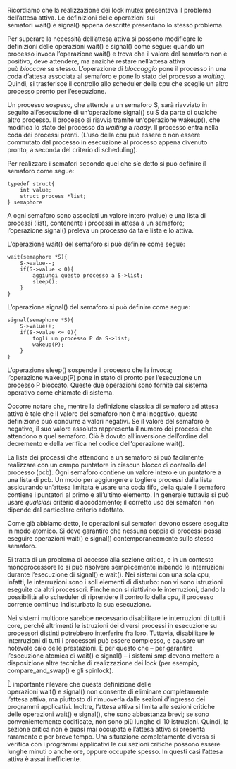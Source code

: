 Ricordiamo che la realizzazione dei lock mutex presentava il problema dell’attesa attiva. 
Le definizioni delle operazioni sui semafori wait() e signal() appena descritte presentano lo stesso problema.

Per superare la necessità dell’attesa attiva si possono modificare le definizioni delle operazioni wait() e signal() come segue: 
quando un processo invoca l’operazione wait() e trova che il valore del semaforo non è positivo, deve attendere, ma anziché restare nell’attesa attiva può _bloccare_ se stesso. L’operazione di _bloccaggio_ pone il processo in una coda d’attesa associata al semaforo e pone lo stato del processo a _waiting_. 
Quindi, si trasferisce il controllo allo scheduler della cpu che sceglie un altro processo pronto per l’esecuzione.

Un processo sospeso, che attende a un semaforo S, sarà riavviato in seguito all’esecuzione di un’operazione signal() su S da parte di qualche altro processo. 
Il processo si riavvia tramite un’operazione wakeup(), che modifica lo stato del processo da _waiting_ a _ready_. 
Il processo entra nella coda dei processi pronti. 
(L’uso della cpu può essere o non essere commutato dal processo in esecuzione al processo appena divenuto pronto, a seconda del criterio di scheduling).

Per realizzare i semafori secondo quel che s’è detto si può definire il semaforo come segue:
```
typedef struct{
	int value;
	struct process *list;
} semaphore
```
A ogni semaforo sono associati un valore intero (value) e una lista di processi (list), contenente i processi in attesa a un semaforo; l’operazione signal() preleva un processo da tale lista e lo attiva.

L’operazione wait() del semaforo si può definire come segue:
```
wait(semaphore *S){
	S->value--;
	if(S->value < 0){
		aggiungi questo processo a S->list;
		sleep();
	}
}
```

L’operazione signal() del semaforo si può definire come segue:
```
signal(semaphore *S){
	S->value++;
	if(S->value <= 0){
		togli un processo P da S->list;
		wakeup(P);
	}
}
```

L’operazione sleep() sospende il processo che la invoca; l’operazione wakeup(P) pone in stato di pronto per l’esecuzione un processo P bloccato. Queste due operazioni sono fornite dal sistema operativo come chiamate di sistema.

Occorre notare che, mentre la definizione classica di semaforo ad attesa attiva è tale che il valore del semaforo non è mai negativo, questa definizione può condurre a valori negativi. 
Se il valore del semaforo è negativo, il suo valore assoluto rappresenta il numero dei processi che attendono a quel semaforo. Ciò è dovuto all’inversione dell’ordine del decremento e della verifica nel codice dell’operazione wait().

La lista dei processi che attendono a un semaforo si può facilmente realizzare con un campo puntatore in ciascun blocco di controllo del processo (pcb). 
Ogni semaforo contiene un valore intero e un puntatore a una lista di pcb. 
Un modo per aggiungere e togliere processi dalla lista assicurando un’attesa limitata è usare una coda fifo, della quale il semaforo contiene i puntatori al primo e all’ultimo elemento. In generale tuttavia si può usare _qualsiasi_ criterio d’accodamento; il corretto uso dei semafori non dipende dal particolare criterio adottato.


Come già abbiamo detto, le operazioni sui semafori devono essere eseguite in modo atomico.
Si deve garantire che nessuna coppia di processi possa eseguire operazioni wait() e signal() contemporaneamente sullo stesso semaforo. 

Si tratta di un problema di accesso alla sezione critica, e in un contesto monoprocessore lo si può risolvere semplicemente inibendo le interruzioni durante l’esecuzione di signal() e wait(). 
Nei sistemi con una sola cpu, infatti, le interruzioni sono i soli elementi di disturbo: non vi sono istruzioni eseguite da altri processori. 
Finché non si riattivino le interruzioni, dando la possibilità allo scheduler di riprendere il controllo della cpu, il processo corrente continua indisturbato la sua esecuzione.

Nei sistemi multicore sarebbe necessario disabilitare le interruzioni di tutti i core, perché altrimenti le istruzioni dei diversi processi in esecuzione su processori distinti potrebbero interferire fra loro. Tuttavia, disabilitare le interruzioni di tutti i processori può essere complesso, e causare un notevole calo delle prestazioni. È per questo che – per garantire l’esecuzione atomica di wait() e signal() – i sistemi smp devono mettere a disposizione altre tecniche di realizzazione dei lock (per esempio, compare_and_swap() e gli spinlock).

È importante rilevare che questa definizione delle operazioni wait() e signal() non consente di eliminare completamente l’attesa attiva, ma piuttosto di rimuoverla dalle sezioni d’ingresso dei programmi applicativi. Inoltre, l’attesa attiva si limita alle sezioni critiche delle operazioni wait() e signal(), che sono abbastanza brevi; se sono convenientemente codificate, non sono più lunghe di 10 istruzioni. 
Quindi, la sezione critica non è quasi mai occupata e l’attesa attiva si presenta raramente e per breve tempo. 
Una situazione completamente diversa si verifica con i programmi applicativi le cui sezioni critiche possono essere lunghe minuti o anche ore, oppure occupate spesso. In questi casi l’attesa attiva è assai inefficiente.